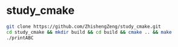 # study_cmake

```bash
git clone https://github.com/ZhishengZeng/study_cmake.git
cd study_cmake && mkdir build && cd build && cmake .. && make
./printABC
```
